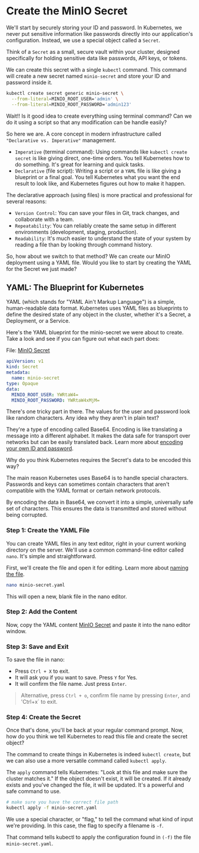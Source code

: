 # Create the MinIO Secret

We'll start by securely storing your ID and password. In Kubernetes, we never put sensitive information like passwords directly into our application's configuration. Instead, we use a special object called a `Secret`.

Think of a `Secret` as a small, secure vault within your cluster, designed specifically for holding sensitive data like passwords, API keys, or tokens.

We can create this secret with a single `kubectl` command. This command will create a new secret named `minio-secret` and store your ID and password inside it.

```bash
kubectl create secret generic minio-secret \
  --from-literal=MINIO_ROOT_USER='admin' \
  --from-literal=MINIO_ROOT_PASSWORD='admin123'
```

Wait!! Is it good idea to create everything using terminal command? Can we do it using a script so that any modification can be handle easily?

So here we are. A core concept in modern infrastructure called `"Declarative vs. Imperative"` management.

* `Imperative` (terminal command): Using commands like `kubectl create secret` is like giving direct, one-time orders. You tell Kubernetes how to do something. It's great for learning and quick tasks.
* `Declarative` (file script): Writing a script or a `YAML` file is like giving a blueprint or a final goal. You tell Kubernetes what you want the end result to look like, and Kubernetes figures out how to make it happen.

The declarative approach (using files) is more practical and professional for several reasons:
* `Version Control`: You can save your files in Git, track changes, and collaborate with a team.
* `Repeatability`: You can reliably create the same setup in different environments (development, staging, production).
* `Readability`: It's much easier to understand the state of your system by reading a file than by looking through command history.

So, how about we switch to that method? We can create our MinIO deployment using a YAML file. Would you like to start by creating the YAML for the Secret we just made?

## YAML: The Blueprint for Kubernetes
YAML (which stands for "YAML Ain't Markup Language") is a simple, human-readable data format. Kubernetes uses YAML files as blueprints to define the desired state of any object in the cluster, whether it's a Secret, a Deployment, or a Service.

Here's the YAML blueprint for the minio-secret we were about to create. Take a look and see if you can figure out what each part does:

File: [MinIO Secret](../config/minio-secret.yaml)
```yaml
apiVersion: v1
kind: Secret
metadata:
  name: minio-secret
type: Opaque
data:
  MINIO_ROOT_USER: YWRtaW4=
  MINIO_ROOT_PASSWORD: YWRtaW4xMjM=
```

There's one tricky part in there. The values for the user and password look like random characters. Any idea why they aren't in plain text?

They're a type of encoding called Base64. Encoding is like translating a message into a different alphabet. It makes the data safe for transport over networks but can be easily translated back. Learn more about [encoding your own ID and password](../utils/base64_encoding.md).

Why do you think Kubernetes requires the Secret's data to be encoded this way?

The main reason Kubernetes uses Base64 is to handle special characters. Passwords and keys can sometimes contain characters that aren't compatible with the YAML format or certain network protocols.

By encoding the data in Base64, we convert it into a simple, universally safe set of characters. This ensures the data is transmitted and stored without being corrupted.

### Step 1: Create the YAML File
You can create YAML files in any text editor, right in your current working directory on the server. We'll use a common command-line editor called `nano`. It's simple and straightforward.

First, we'll create the file and open it for editing. Learn more about [naming the file](../utils/naming_file.md).
```bash
nano minio-secret.yaml
```
This will open a new, blank file in the nano editor.

### Step 2: Add the Content
Now, copy the YAML content [MinIO Secret](../config/minio-secret.yaml) and paste it into the nano editor window.

### Step 3: Save and Exit
To save the file in nano:
* Press `Ctrl + X` to exit.
* It will ask you if you want to save. Press `Y` for Yes.
* It will confirm the file name. Just press `Enter`.

> Alternative, press `Ctrl + o`, confirm file name by pressing `Enter`, and 'Ctrl+x` to exit.

### Step 4: Create the Secret
Once that's done, you'll be back at your regular command prompt. Now, how do you think we tell Kubernetes to read this file and create the secret object?

The command to create things in Kubernetes is indeed `kubectl create`, but we can also use a more versatile command called `kubectl apply`.

The `apply` command tells Kubernetes: "Look at this file and make sure the cluster matches it." If the object doesn't exist, it will be created. If it already exists and you've changed the file, it will be updated. It's a powerful and safe command to use. 

```bash
# make sure you have the correct file path
kubectl apply -f minio-secret.yaml
```
We use a special character, or "flag," to tell the command what kind of input we're providing. In this case, the flag to specify a filename is `-f`.

That command tells kubectl to apply the configuration found in `(-f)` the file `minio-secret.yaml`.
